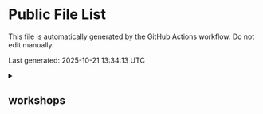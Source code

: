 # Public File List

This file is automatically generated by the GitHub Actions workflow. Do not edit manually.

Last generated: 2025-10-21 13:34:13 UTC

<details>
  <summary><h2>workshops</h2></summary>
&nbsp;&nbsp;<details>
&nbsp;&nbsp;<summary><strong>AITK and DSDL Operationalization and Use Case</strong></summary>

| Title | Public URL | Last Updated |
|---|---|---|
| AITK and DSDL Operationalization and Use Case Workshop Attendee | [Link](https://splunk.github.io/splunk-show-public/public/workshops/AITK%20and%20DSDL%20Operationalization%20and%20Use%20Case/aitk-and-dsdl-operationalization-and-use-case-workshop-attendee.html) | 2025-10-21 13:34:13 UTC |
| AITK and DSDL Operationalization and Use Case Workshop Lab Guide | [Link](https://splunk.github.io/splunk-show-public/public/workshops/AITK%20and%20DSDL%20Operationalization%20and%20Use%20Case/aitk-and-dsdl-operationalization-and-use-case-workshop-lab-guide.html) | 2025-10-21 13:34:13 UTC |

&nbsp;&nbsp;</details>
&nbsp;&nbsp;<details>
&nbsp;&nbsp;<summary><strong>Advanced Machine Learning - Extend Operational Insights</strong></summary>

| Title | Public URL | Last Updated |
|---|---|---|
| Advanced Machine Learning - Extend Operational Insights - Attendee | [Link](https://splunk.github.io/splunk-show-public/public/workshops/Advanced%20Machine%20Learning%20-%20Extend%20Operational%20Insights/advanced-machine-learning-extend-operational-insights-attendee.html) | 2025-10-21 13:34:13 UTC |
| Advanced Machine Learning Extend Operational Insights Lab Guide | [Link](https://splunk.github.io/splunk-show-public/public/workshops/Advanced%20Machine%20Learning%20-%20Extend%20Operational%20Insights/advanced-machine-learning-extend-operational-insights-lab-guide.html) | 2025-10-21 13:34:13 UTC |

&nbsp;&nbsp;</details>
&nbsp;&nbsp;<details>
&nbsp;&nbsp;<summary><strong>Business Context Matters- Driving Business Outcomes with AppDynamics Business IQ</strong></summary>

| Title | Public URL | Last Updated |
|---|---|---|
| Business Context Matters Driving Business Outcomes with AppDynamics Business IQ Attendee | [Link](https://splunk.github.io/splunk-show-public/public/workshops/Business%20Context%20Matters-%20Driving%20Business%20Outcomes%20with%20AppDynamics%20Business%20IQ/business-context-matters-driving-business-outcomes-with-appdynamics-business-iq-attendee.html) | 2025-10-21 13:34:13 UTC |
| Business Context Matters Driving Business Outcomes with AppDynamics Business IQ Lab Guide | [Link](https://splunk.github.io/splunk-show-public/public/workshops/Business%20Context%20Matters-%20Driving%20Business%20Outcomes%20with%20AppDynamics%20Business%20IQ/business-context-matters-driving-business-outcomes-with-appdynamics-business-iq-lab-guide.html) | 2025-10-21 13:34:13 UTC |

&nbsp;&nbsp;</details>
&nbsp;&nbsp;<details>
&nbsp;&nbsp;<summary><strong>Customer Onboarding Enablement Journey Workshop- Threat Hunting APTs</strong></summary>

| Title | Public URL | Last Updated |
|---|---|---|
| Threat Hunting APTs Attendee | [Link](https://splunk.github.io/splunk-show-public/public/workshops/Customer%20Onboarding%20Enablement%20Journey%20Workshop-%20Threat%20Hunting%20APTs/threat-hunting-apts-attendee.html) | 2025-10-21 13:34:13 UTC |
| Threat Hunting APTs Lab Guide | [Link](https://splunk.github.io/splunk-show-public/public/workshops/Customer%20Onboarding%20Enablement%20Journey%20Workshop-%20Threat%20Hunting%20APTs/threat-hunting-apts-lab-guide.html) | 2025-10-21 13:34:13 UTC |

&nbsp;&nbsp;</details>
&nbsp;&nbsp;<details>
&nbsp;&nbsp;<summary><strong>Files in workshops</strong></summary>

| Title | Public URL | Last Updated |
|---|---|---|
| Splunk.com Registration Best Practices | [Link](https://splunk.github.io/splunk-show-public/public/workshops/splunkcom-registration-best-practices.html) | 2025-10-21 13:34:13 UTC |

&nbsp;&nbsp;</details>
&nbsp;&nbsp;<details>
&nbsp;&nbsp;<summary><strong>IT Service Intelligence (ITSI) - Business Service Insights (BSI) - Hands-On</strong></summary>

| Title | Public URL | Last Updated |
|---|---|---|
| (Partners) BSI Hands On Workshop Setup Guide | [Link](https://splunk.github.io/splunk-show-public/public/workshops/IT%20Service%20Intelligence%20%28ITSI%29%20-%20Business%20Service%20Insights%20%28BSI%29%20-%20Hands-On/partners-bsi-hands-on-workshop-setup-guide.html) | 2025-10-21 13:34:13 UTC |
| IT Workshops Credential Template | [Link](https://splunk.github.io/splunk-show-public/public/workshops/IT%20Service%20Intelligence%20%28ITSI%29%20-%20Business%20Service%20Insights%20%28BSI%29%20-%20Hands-On/it-workshops-credential-template.html) | 2025-10-21 13:34:13 UTC |

&nbsp;&nbsp;</details>
&nbsp;&nbsp;<details>
&nbsp;&nbsp;<summary><strong>ITSI Service Tree Automation (Workshop)</strong></summary>

| Title | Public URL | Last Updated |
|---|---|---|
| ITSI Service Tree Automation Attendee | [Link](https://splunk.github.io/splunk-show-public/public/workshops/ITSI%20Service%20Tree%20Automation%20%28Workshop%29/itsi-service-tree-automation-attendee.html) | 2025-10-21 13:34:13 UTC |
| ITSI Service Tree Automation Flyer | [Link](https://splunk.github.io/splunk-show-public/public/workshops/ITSI%20Service%20Tree%20Automation%20%28Workshop%29/itsi-service-tree-automation-flyer.html) | 2025-10-21 13:34:13 UTC |

&nbsp;&nbsp;</details>
&nbsp;&nbsp;<details>
&nbsp;&nbsp;<summary><strong>ITSI for SLED Workshop</strong></summary>

| Title | Public URL | Last Updated |
|---|---|---|
| ITSI for SLED Workshop Attendee | [Link](https://splunk.github.io/splunk-show-public/public/workshops/ITSI%20for%20SLED%20Workshop/itsi-for-sled-workshop-attendee.html) | 2025-10-21 13:34:13 UTC |
| ITSI for SLED Workshop Flyer | [Link](https://splunk.github.io/splunk-show-public/public/workshops/ITSI%20for%20SLED%20Workshop/itsi-for-sled-workshop-flyer.html) | 2025-10-21 13:34:13 UTC |

&nbsp;&nbsp;</details>
&nbsp;&nbsp;<details>
&nbsp;&nbsp;<summary><strong>InfoSec App Hands-On</strong></summary>

| Title | Public URL | Last Updated |
|---|---|---|
| InfoSec App Hands On Attendee | [Link](https://splunk.github.io/splunk-show-public/public/workshops/InfoSec%20App%20Hands-On/infosec-app-hands-on-attendee.html) | 2025-10-21 13:34:13 UTC |
| InfoSec App Hands On Lab Guide | [Link](https://splunk.github.io/splunk-show-public/public/workshops/InfoSec%20App%20Hands-On/infosec-app-hands-on-lab-guide.html) | 2025-10-21 13:34:13 UTC |

&nbsp;&nbsp;</details>
&nbsp;&nbsp;<details>
&nbsp;&nbsp;<summary><strong>Machine Learning and Data Science Hands-On</strong></summary>

| Title | Public URL | Last Updated |
|---|---|---|
| Machine Learning and Data Science Hands On Attendee | [Link](https://splunk.github.io/splunk-show-public/public/workshops/Machine%20Learning%20and%20Data%20Science%20Hands-On/machine-learning-and-data-science-hands-on-attendee.html) | 2025-10-21 13:34:13 UTC |
| Machine Learning and Data Science Hands On Lab Guide | [Link](https://splunk.github.io/splunk-show-public/public/workshops/Machine%20Learning%20and%20Data%20Science%20Hands-On/machine-learning-and-data-science-hands-on-lab-guide.html) | 2025-10-21 13:34:13 UTC |

&nbsp;&nbsp;</details>
&nbsp;&nbsp;<details>
&nbsp;&nbsp;<summary><strong>Metrics Onboarding Workshop for IT Ops</strong></summary>

| Title | Public URL | Last Updated |
|---|---|---|
| Metrics Onboarding Workshop for IT Ops Attendee | [Link](https://splunk.github.io/splunk-show-public/public/workshops/Metrics%20Onboarding%20Workshop%20for%20IT%20Ops/metrics-onboarding-workshop-for-it-ops-attendee.html) | 2025-10-21 13:34:13 UTC |
| Metrics Onboarding Workshop for IT Ops Lab Sheet | [Link](https://splunk.github.io/splunk-show-public/public/workshops/Metrics%20Onboarding%20Workshop%20for%20IT%20Ops/metrics-onboarding-workshop-for-it-ops-lab-sheet.html) | 2025-10-21 13:34:13 UTC |

&nbsp;&nbsp;</details>
&nbsp;&nbsp;<details>
&nbsp;&nbsp;<summary><strong>PEAK Threat Hunting</strong></summary>

| Title | Public URL | Last Updated |
|---|---|---|
| PEAK Threat Hunting Workshop Exercise Guide | [Link](https://splunk.github.io/splunk-show-public/public/workshops/PEAK%20Threat%20Hunting/peak-threat-hunting-workshop-exercise-guide.html) | 2025-10-21 13:34:13 UTC |
| PEAK Threat Hunting Workshop Flyer | [Link](https://splunk.github.io/splunk-show-public/public/workshops/PEAK%20Threat%20Hunting/peak-threat-hunting-workshop-flyer.html) | 2025-10-21 13:34:13 UTC |

&nbsp;&nbsp;</details>
&nbsp;&nbsp;<details>
&nbsp;&nbsp;<summary><strong>Predictive Maintenance Walkthrough</strong></summary>

| Title | Public URL | Last Updated |
|---|---|---|
| Predictive Maintenance Walkthrough Attendee | [Link](https://splunk.github.io/splunk-show-public/public/workshops/Predictive%20Maintenance%20Walkthrough/predictive-maintenance-walkthrough-attendee.html) | 2025-10-21 13:34:13 UTC |

&nbsp;&nbsp;</details>
&nbsp;&nbsp;<details>
&nbsp;&nbsp;<summary><strong>Splunk 101 201 301 Hands-On</strong></summary>

| Title | Public URL | Last Updated |
|---|---|---|
| Splunk 101 201 Hands On Attendee | [Link](https://splunk.github.io/splunk-show-public/public/workshops/Splunk%20101%20201%20301%20Hands-On/splunk-101-201-hands-on-attendee.html) | 2025-10-21 13:34:13 UTC |

&nbsp;&nbsp;</details>
&nbsp;&nbsp;<details>
&nbsp;&nbsp;<summary><strong>Splunk 101 201 301 Hands-On/GSS Materials</strong></summary>

| Title | Public URL | Last Updated |
|---|---|---|
| Splunk 101 Hands On Attendee | [Link](https://splunk.github.io/splunk-show-public/public/workshops/Splunk%20101%20201%20301%20Hands-On/GSS%20Materials/splunk-101-hands-on-attendee.html) | 2025-10-21 13:34:13 UTC |
| Splunk 101 Hands On Lab Guide | [Link](https://splunk.github.io/splunk-show-public/public/workshops/Splunk%20101%20201%20301%20Hands-On/GSS%20Materials/splunk-101-hands-on-lab-guide.html) | 2025-10-21 13:34:13 UTC |
| Splunk 201 Hands On Attendee | [Link](https://splunk.github.io/splunk-show-public/public/workshops/Splunk%20101%20201%20301%20Hands-On/GSS%20Materials/splunk-201-hands-on-attendee.html) | 2025-10-21 13:34:13 UTC |
| Splunk 201 Hands On Lab Guide | [Link](https://splunk.github.io/splunk-show-public/public/workshops/Splunk%20101%20201%20301%20Hands-On/GSS%20Materials/splunk-201-hands-on-lab-guide.html) | 2025-10-21 13:34:13 UTC |

&nbsp;&nbsp;</details>
&nbsp;&nbsp;<details>
&nbsp;&nbsp;<summary><strong>Splunk Attack Analyzer and Splunk SOAR Hands-On Workshop</strong></summary>

| Title | Public URL | Last Updated |
|---|---|---|
| SAA Workshop Data Sheet | [Link](https://splunk.github.io/splunk-show-public/public/workshops/Splunk%20Attack%20Analyzer%20and%20Splunk%20SOAR%20Hands-On%20Workshop/saa-workshop-data-sheet.html) | 2025-10-21 13:34:13 UTC |
| Splunk Attack Analyzer and Splunk SOAR Workshop Lab Guide | [Link](https://splunk.github.io/splunk-show-public/public/workshops/Splunk%20Attack%20Analyzer%20and%20Splunk%20SOAR%20Hands-On%20Workshop/splunk-attack-analyzer-and-splunk-soar-workshop-lab-guide.html) | 2025-10-21 13:34:13 UTC |
| Splunk Attack Analyzer Only Workshop Lab Guide | [Link](https://splunk.github.io/splunk-show-public/public/workshops/Splunk%20Attack%20Analyzer%20and%20Splunk%20SOAR%20Hands-On%20Workshop/splunk-attack-analyzer-only-workshop-lab-guide.html) | 2025-10-21 13:34:13 UTC |

&nbsp;&nbsp;</details>
&nbsp;&nbsp;<details>
&nbsp;&nbsp;<summary><strong>Splunk Data Management Workshop</strong></summary>

| Title | Public URL | Last Updated |
|---|---|---|
| cisco logs small | [Link](https://splunk.github.io/splunk-show-public/public/workshops/Splunk%20Data%20Management%20Workshop/cisco-logs-small.html) | 2025-10-21 13:34:13 UTC |
| Splunk Federated Data Management Workshop Attendee | [Link](https://splunk.github.io/splunk-show-public/public/workshops/Splunk%20Data%20Management%20Workshop/splunk-federated-data-management-workshop-attendee.html) | 2025-10-21 13:34:13 UTC |
| Splunk Federated Data Management Workshop Lab Guide | [Link](https://splunk.github.io/splunk-show-public/public/workshops/Splunk%20Data%20Management%20Workshop/splunk-federated-data-management-workshop-lab-guide.html) | 2025-10-21 13:34:13 UTC |

&nbsp;&nbsp;</details>
&nbsp;&nbsp;<details>
&nbsp;&nbsp;<summary><strong>Splunk for Telco Analysts Hands-On</strong></summary>

| Title | Public URL | Last Updated |
|---|---|---|
| Splunk for Telco Analysts Hands on Attendee | [Link](https://splunk.github.io/splunk-show-public/public/workshops/Splunk%20for%20Telco%20Analysts%20Hands-On/splunk-for-telco-analysts-hands-on-attendee.html) | 2025-10-21 13:34:13 UTC |

&nbsp;&nbsp;</details>
&nbsp;&nbsp;<details>
&nbsp;&nbsp;<summary><strong>Splunk4Admins - Admin Config Service</strong></summary>

| Title | Public URL | Last Updated |
|---|---|---|
| Splunk4Admins Admin Config Service Lab Guide | [Link](https://splunk.github.io/splunk-show-public/public/workshops/Splunk4Admins%20-%20Admin%20Config%20Service/splunk4admins-admin-config-service-lab-guide.html) | 2025-10-21 13:34:13 UTC |

&nbsp;&nbsp;</details>
&nbsp;&nbsp;<details>
&nbsp;&nbsp;<summary><strong>Splunk4Admins - Advanced Data Routing with Forwarders and Ingest Actions</strong></summary>

| Title | Public URL | Last Updated |
|---|---|---|
| Splunk4Admins Advanced Data Routing with Forwarders and Ingest Actions Attendee | [Link](https://splunk.github.io/splunk-show-public/public/workshops/Splunk4Admins%20-%20Advanced%20Data%20Routing%20with%20Forwarders%20and%20Ingest%20Actions/splunk4admins-advanced-data-routing-with-forwarders-and-ingest-actions-attendee.html) | 2025-10-21 13:34:13 UTC |
| Splunk4Admins Advanced Data Routing with Forwarders and Ingest Actions Lab Guide | [Link](https://splunk.github.io/splunk-show-public/public/workshops/Splunk4Admins%20-%20Advanced%20Data%20Routing%20with%20Forwarders%20and%20Ingest%20Actions/splunk4admins-advanced-data-routing-with-forwarders-and-ingest-actions-lab-guide.html) | 2025-10-21 13:34:13 UTC |

&nbsp;&nbsp;</details>
&nbsp;&nbsp;<details>
&nbsp;&nbsp;<summary><strong>Splunk4Admins - Apps</strong></summary>

| Title | Public URL | Last Updated |
|---|---|---|
| fin user viz broken.tar | [Link](https://splunk.github.io/splunk-show-public/public/workshops/Splunk4Admins%20-%20Apps/fin-user-viz-brokentar.html) | 2025-10-21 13:34:13 UTC |
| fin user viz.tar | [Link](https://splunk.github.io/splunk-show-public/public/workshops/Splunk4Admins%20-%20Apps/fin-user-viztar.html) | 2025-10-21 13:34:13 UTC |
| Splunk4Admins Apps Attendee | [Link](https://splunk.github.io/splunk-show-public/public/workshops/Splunk4Admins%20-%20Apps/splunk4admins-apps-attendee.html) | 2025-10-21 13:34:13 UTC |
| Splunk4Admins Apps Lab Guide | [Link](https://splunk.github.io/splunk-show-public/public/workshops/Splunk4Admins%20-%20Apps/splunk4admins-apps-lab-guide.html) | 2025-10-21 13:34:13 UTC |

&nbsp;&nbsp;</details>
&nbsp;&nbsp;<details>
&nbsp;&nbsp;<summary><strong>Splunk4Admins - Cloud Monitoring Console</strong></summary>

| Title | Public URL | Last Updated |
|---|---|---|
| Splunk4Admins Cloud Monitoring Console Attendee | [Link](https://splunk.github.io/splunk-show-public/public/workshops/Splunk4Admins%20-%20Cloud%20Monitoring%20Console/splunk4admins-cloud-monitoring-console-attendee.html) | 2025-10-21 13:34:13 UTC |
| Splunk4Admins Cloud Monitoring Console Lab Guide | [Link](https://splunk.github.io/splunk-show-public/public/workshops/Splunk4Admins%20-%20Cloud%20Monitoring%20Console/splunk4admins-cloud-monitoring-console-lab-guide.html) | 2025-10-21 13:34:13 UTC |

&nbsp;&nbsp;</details>
&nbsp;&nbsp;<details>
&nbsp;&nbsp;<summary><strong>Splunk4Admins - Clustering</strong></summary>

| Title | Public URL | Last Updated |
|---|---|---|
| Splunk4Admins Clustering Attendee | [Link](https://splunk.github.io/splunk-show-public/public/workshops/Splunk4Admins%20-%20Clustering/splunk4admins-clustering-attendee.html) | 2025-10-21 13:34:13 UTC |
| Splunk4Admins Clustering Lab Guide | [Link](https://splunk.github.io/splunk-show-public/public/workshops/Splunk4Admins%20-%20Clustering/splunk4admins-clustering-lab-guide.html) | 2025-10-21 13:34:13 UTC |

&nbsp;&nbsp;</details>
&nbsp;&nbsp;<details>
&nbsp;&nbsp;<summary><strong>Splunk4Admins - Encryption of Data in Transit (DIT)</strong></summary>

| Title | Public URL | Last Updated |
|---|---|---|
| Splunk4Admins Encryption of Data in Transit (DIT) Attendee | [Link](https://splunk.github.io/splunk-show-public/public/workshops/Splunk4Admins%20-%20Encryption%20of%20Data%20in%20Transit%20%28DIT%29/splunk4admins-encryption-of-data-in-transit-dit-attendee.html) | 2025-10-21 13:34:13 UTC |
| Splunk4Admins Encryption of Data in Transit (DIT) Cheat Sheet | [Link](https://splunk.github.io/splunk-show-public/public/workshops/Splunk4Admins%20-%20Encryption%20of%20Data%20in%20Transit%20%28DIT%29/splunk4admins-encryption-of-data-in-transit-dit-cheat-sheet.html) | 2025-10-21 13:34:13 UTC |
| Splunk4Admins Encryption of Data in Transit (DIT) Lab Guide | [Link](https://splunk.github.io/splunk-show-public/public/workshops/Splunk4Admins%20-%20Encryption%20of%20Data%20in%20Transit%20%28DIT%29/splunk4admins-encryption-of-data-in-transit-dit-lab-guide.html) | 2025-10-21 13:34:13 UTC |

&nbsp;&nbsp;</details>
&nbsp;&nbsp;<details>
&nbsp;&nbsp;<summary><strong>Splunk4Admins - Forwarder Management</strong></summary>

| Title | Public URL | Last Updated |
|---|---|---|
| Splunk4Admins Forwarder Management Attendee | [Link](https://splunk.github.io/splunk-show-public/public/workshops/Splunk4Admins%20-%20Forwarder%20Management/splunk4admins-forwarder-management-attendee.html) | 2025-10-21 13:34:13 UTC |
| Splunk4Admins Forwarder Management Cheat Sheet | [Link](https://splunk.github.io/splunk-show-public/public/workshops/Splunk4Admins%20-%20Forwarder%20Management/splunk4admins-forwarder-management-cheat-sheet.html) | 2025-10-21 13:34:13 UTC |
| Splunk4Admins Forwarder Management Lab Guide | [Link](https://splunk.github.io/splunk-show-public/public/workshops/Splunk4Admins%20-%20Forwarder%20Management/splunk4admins-forwarder-management-lab-guide.html) | 2025-10-21 13:34:13 UTC |

&nbsp;&nbsp;</details>
&nbsp;&nbsp;<details>
&nbsp;&nbsp;<summary><strong>Splunk4Admins - Indexer Performance</strong></summary>

| Title | Public URL | Last Updated |
|---|---|---|
| Splunk4Admins Indexer Performance Attendees | [Link](https://splunk.github.io/splunk-show-public/public/workshops/Splunk4Admins%20-%20Indexer%20Performance/splunk4admins-indexer-performance-attendees.html) | 2025-10-21 13:34:13 UTC |
| Splunk4Admins Indexer Performance Lab Guide | [Link](https://splunk.github.io/splunk-show-public/public/workshops/Splunk4Admins%20-%20Indexer%20Performance/splunk4admins-indexer-performance-lab-guide.html) | 2025-10-21 13:34:13 UTC |

&nbsp;&nbsp;</details>
&nbsp;&nbsp;<details>
&nbsp;&nbsp;<summary><strong>Splunk4Admins - Monitoring Console</strong></summary>

| Title | Public URL | Last Updated |
|---|---|---|
| Splunk4Admins Monitoring Console Attendee | [Link](https://splunk.github.io/splunk-show-public/public/workshops/Splunk4Admins%20-%20Monitoring%20Console/splunk4admins-monitoring-console-attendee.html) | 2025-10-21 13:34:13 UTC |
| Splunk4Admins Monitoring Console Lab Guide | [Link](https://splunk.github.io/splunk-show-public/public/workshops/Splunk4Admins%20-%20Monitoring%20Console/splunk4admins-monitoring-console-lab-guide.html) | 2025-10-21 13:34:13 UTC |

&nbsp;&nbsp;</details>
&nbsp;&nbsp;<details>
&nbsp;&nbsp;<summary><strong>Splunk4Admins - Splunk Cloud Storage</strong></summary>

| Title | Public URL | Last Updated |
|---|---|---|
| Splunk4Admins Splunk Cloud Storage Attendee | [Link](https://splunk.github.io/splunk-show-public/public/workshops/Splunk4Admins%20-%20Splunk%20Cloud%20Storage/splunk4admins-splunk-cloud-storage-attendee.html) | 2025-10-21 13:34:13 UTC |
| Splunk4Admins Splunk Cloud Storage Lab Guide | [Link](https://splunk.github.io/splunk-show-public/public/workshops/Splunk4Admins%20-%20Splunk%20Cloud%20Storage/splunk4admins-splunk-cloud-storage-lab-guide.html) | 2025-10-21 13:34:13 UTC |

&nbsp;&nbsp;</details>
&nbsp;&nbsp;<details>
&nbsp;&nbsp;<summary><strong>Splunk4Admins - User Management</strong></summary>

| Title | Public URL | Last Updated |
|---|---|---|
| Splunk4Admins User Management Attendee | [Link](https://splunk.github.io/splunk-show-public/public/workshops/Splunk4Admins%20-%20User%20Management/splunk4admins-user-management-attendee.html) | 2025-10-21 13:34:13 UTC |
| Splunk4Admins User Management Cheat Sheet | [Link](https://splunk.github.io/splunk-show-public/public/workshops/Splunk4Admins%20-%20User%20Management/splunk4admins-user-management-cheat-sheet.html) | 2025-10-21 13:34:13 UTC |
| Splunk4Admins User Management Lab Guide | [Link](https://splunk.github.io/splunk-show-public/public/workshops/Splunk4Admins%20-%20User%20Management/splunk4admins-user-management-lab-guide.html) | 2025-10-21 13:34:13 UTC |

&nbsp;&nbsp;</details>
&nbsp;&nbsp;<details>
&nbsp;&nbsp;<summary><strong>Splunk4Champions</strong></summary>

| Title | Public URL | Last Updated |
|---|---|---|
| Splunk4Champions Flyer | [Link](https://splunk.github.io/splunk-show-public/public/workshops/Splunk4Champions/splunk4champions-flyer.html) | 2025-10-21 13:34:13 UTC |

&nbsp;&nbsp;</details>
&nbsp;&nbsp;<details>
&nbsp;&nbsp;<summary><strong>Splunk4Industry</strong></summary>

| Title | Public URL | Last Updated |
|---|---|---|
| Splunk4Industry (FSI) Attendee Nov | [Link](https://splunk.github.io/splunk-show-public/public/workshops/Splunk4Industry/splunk4industry-fsi-attendee-nov.html) | 2025-10-21 13:34:13 UTC |
| Splunk4Industry (FSI) In Person Flyer Oct | [Link](https://splunk.github.io/splunk-show-public/public/workshops/Splunk4Industry/splunk4industry-fsi-in-person-flyer-oct.html) | 2025-10-21 13:34:13 UTC |
| Splunk4Industry (FSI) Lab Guide Nov | [Link](https://splunk.github.io/splunk-show-public/public/workshops/Splunk4Industry/splunk4industry-fsi-lab-guide-nov.html) | 2025-10-21 13:34:13 UTC |
| Splunk4Industry (FSI) Virtual Flyer Oct | [Link](https://splunk.github.io/splunk-show-public/public/workshops/Splunk4Industry/splunk4industry-fsi-virtual-flyer-oct.html) | 2025-10-21 13:34:13 UTC |
| Splunk4Industry (Manufacturing) Attendee Nov | [Link](https://splunk.github.io/splunk-show-public/public/workshops/Splunk4Industry/splunk4industry-manufacturing-attendee-nov.html) | 2025-10-21 13:34:13 UTC |
| Splunk4Industry (Manufacturing) In Person Flyer Dec | [Link](https://splunk.github.io/splunk-show-public/public/workshops/Splunk4Industry/splunk4industry-manufacturing-in-person-flyer-dec.html) | 2025-10-21 13:34:13 UTC |
| Splunk4Industry (Manufacturing) Lab Guide Nov | [Link](https://splunk.github.io/splunk-show-public/public/workshops/Splunk4Industry/splunk4industry-manufacturing-lab-guide-nov.html) | 2025-10-21 13:34:13 UTC |
| Splunk4Industry (Manufacturing) Virtual Flyer Jan | [Link](https://splunk.github.io/splunk-show-public/public/workshops/Splunk4Industry/splunk4industry-manufacturing-virtual-flyer-jan.html) | 2025-10-21 13:34:13 UTC |

&nbsp;&nbsp;</details>
&nbsp;&nbsp;<details>
&nbsp;&nbsp;<summary><strong>Splunk4Industry/Workshop Assets - Manufacturing</strong></summary>

| Title | Public URL | Last Updated |
|---|---|---|
| AR Headset | [Link](https://splunk.github.io/splunk-show-public/public/workshops/Splunk4Industry/Workshop%20Assets%20-%20Manufacturing/ar-headset.html) | 2025-10-21 13:34:13 UTC |
| Drone | [Link](https://splunk.github.io/splunk-show-public/public/workshops/Splunk4Industry/Workshop%20Assets%20-%20Manufacturing/drone.html) | 2025-10-21 13:34:13 UTC |
| drone icon | [Link](https://splunk.github.io/splunk-show-public/public/workshops/Splunk4Industry/Workshop%20Assets%20-%20Manufacturing/drone-icon.html) | 2025-10-21 13:34:13 UTC |
| GT background 1 | [Link](https://splunk.github.io/splunk-show-public/public/workshops/Splunk4Industry/Workshop%20Assets%20-%20Manufacturing/gt-background-1.html) | 2025-10-21 13:34:13 UTC |
| GT background 2 | [Link](https://splunk.github.io/splunk-show-public/public/workshops/Splunk4Industry/Workshop%20Assets%20-%20Manufacturing/gt-background-2.html) | 2025-10-21 13:34:13 UTC |
| ITSI Manu | [Link](https://splunk.github.io/splunk-show-public/public/workshops/Splunk4Industry/Workshop%20Assets%20-%20Manufacturing/itsi-manu.html) | 2025-10-21 13:34:13 UTC |
| ITSI Manu | [Link](https://splunk.github.io/splunk-show-public/public/workshops/Splunk4Industry/Workshop%20Assets%20-%20Manufacturing/itsi-manu.html) | 2025-10-21 13:34:13 UTC |
| Key IIoT KPIs background | [Link](https://splunk.github.io/splunk-show-public/public/workshops/Splunk4Industry/Workshop%20Assets%20-%20Manufacturing/key-iiot-kpis-background.html) | 2025-10-21 13:34:13 UTC |
| Liquid Washer | [Link](https://splunk.github.io/splunk-show-public/public/workshops/Splunk4Industry/Workshop%20Assets%20-%20Manufacturing/liquid-washer.html) | 2025-10-21 13:34:13 UTC |
| Robot | [Link](https://splunk.github.io/splunk-show-public/public/workshops/Splunk4Industry/Workshop%20Assets%20-%20Manufacturing/robot.html) | 2025-10-21 13:34:13 UTC |

&nbsp;&nbsp;</details>
&nbsp;&nbsp;<details>
&nbsp;&nbsp;<summary><strong>Splunk4Ninjas - Common Information Model</strong></summary>

| Title | Public URL | Last Updated |
|---|---|---|
| Splunk4Ninjas Common Information Model Attendee | [Link](https://splunk.github.io/splunk-show-public/public/workshops/Splunk4Ninjas%20-%20Common%20Information%20Model/splunk4ninjas-common-information-model-attendee.html) | 2025-10-21 13:34:13 UTC |
| Splunk4Ninjas Common Information Model Flyer | [Link](https://splunk.github.io/splunk-show-public/public/workshops/Splunk4Ninjas%20-%20Common%20Information%20Model/splunk4ninjas-common-information-model-flyer.html) | 2025-10-21 13:34:13 UTC |

&nbsp;&nbsp;</details>
&nbsp;&nbsp;<details>
&nbsp;&nbsp;<summary><strong>Splunk4Ninjas - Custom Commands</strong></summary>

| Title | Public URL | Last Updated |
|---|---|---|
| Splunk4Ninjas Custom Commands Attendee | [Link](https://splunk.github.io/splunk-show-public/public/workshops/Splunk4Ninjas%20-%20Custom%20Commands/splunk4ninjas-custom-commands-attendee.html) | 2025-10-21 13:34:13 UTC |
| Splunk4Ninjas Custom Commands Lab Guide | [Link](https://splunk.github.io/splunk-show-public/public/workshops/Splunk4Ninjas%20-%20Custom%20Commands/splunk4ninjas-custom-commands-lab-guide.html) | 2025-10-21 13:34:13 UTC |

&nbsp;&nbsp;</details>
&nbsp;&nbsp;<details>
&nbsp;&nbsp;<summary><strong>Splunk4Ninjas - Dashboard Studio</strong></summary>

| Title | Public URL | Last Updated |
|---|---|---|
| Splunk buttercup hoof gradient | [Link](https://splunk.github.io/splunk-show-public/public/workshops/Splunk4Ninjas%20-%20Dashboard%20Studio/splunk-buttercup-hoof-gradient.html) | 2025-10-21 13:34:13 UTC |
| Splunk4Ninjas Dashboard Studio Attendee | [Link](https://splunk.github.io/splunk-show-public/public/workshops/Splunk4Ninjas%20-%20Dashboard%20Studio/splunk4ninjas-dashboard-studio-attendee.html) | 2025-10-21 13:34:13 UTC |
| Splunk4Ninjas Dashboard Studio Flyer | [Link](https://splunk.github.io/splunk-show-public/public/workshops/Splunk4Ninjas%20-%20Dashboard%20Studio/splunk4ninjas-dashboard-studio-flyer.html) | 2025-10-21 13:34:13 UTC |
| Splunk4Ninjas Dashboard Studio Lab Guide | [Link](https://splunk.github.io/splunk-show-public/public/workshops/Splunk4Ninjas%20-%20Dashboard%20Studio/splunk4ninjas-dashboard-studio-lab-guide.html) | 2025-10-21 13:34:13 UTC |

&nbsp;&nbsp;</details>
&nbsp;&nbsp;<details>
&nbsp;&nbsp;<summary><strong>Splunk4Ninjas - Data Onboarding</strong></summary>

| Title | Public URL | Last Updated |
|---|---|---|
| Splunk4Ninjas Data Onboarding Attendee | [Link](https://splunk.github.io/splunk-show-public/public/workshops/Splunk4Ninjas%20-%20Data%20Onboarding/splunk4ninjas-data-onboarding-attendee.html) | 2025-10-21 13:34:13 UTC |
| Splunk4Ninjas Data Onboarding Flyer | [Link](https://splunk.github.io/splunk-show-public/public/workshops/Splunk4Ninjas%20-%20Data%20Onboarding/splunk4ninjas-data-onboarding-flyer.html) | 2025-10-21 13:34:13 UTC |
| Splunk4Ninjas Data Onboarding Lab Guide | [Link](https://splunk.github.io/splunk-show-public/public/workshops/Splunk4Ninjas%20-%20Data%20Onboarding/splunk4ninjas-data-onboarding-lab-guide.html) | 2025-10-21 13:34:13 UTC |

&nbsp;&nbsp;</details>
&nbsp;&nbsp;<details>
&nbsp;&nbsp;<summary><strong>Splunk4Ninjas - Machine Learning</strong></summary>

| Title | Public URL | Last Updated |
|---|---|---|
| Splunk4Ninjas Machine Learning Attendee | [Link](https://splunk.github.io/splunk-show-public/public/workshops/Splunk4Ninjas%20-%20Machine%20Learning/splunk4ninjas-machine-learning-attendee.html) | 2025-10-21 13:34:13 UTC |
| Splunk4Ninjas Machine Learning Flyer | [Link](https://splunk.github.io/splunk-show-public/public/workshops/Splunk4Ninjas%20-%20Machine%20Learning/splunk4ninjas-machine-learning-flyer.html) | 2025-10-21 13:34:13 UTC |
| Splunk4Ninjas ML Lab Guide | [Link](https://splunk.github.io/splunk-show-public/public/workshops/Splunk4Ninjas%20-%20Machine%20Learning/splunk4ninjas-ml-lab-guide.html) | 2025-10-21 13:34:13 UTC |

&nbsp;&nbsp;</details>
&nbsp;&nbsp;<details>
&nbsp;&nbsp;<summary><strong>Splunk4Ninjas - Machine Learning and AIOps</strong></summary>

| Title | Public URL | Last Updated |
|---|---|---|
| Splunk4Ninjas Machine Learning and AIOps Attendee | [Link](https://splunk.github.io/splunk-show-public/public/workshops/Splunk4Ninjas%20-%20Machine%20Learning%20and%20AIOps/splunk4ninjas-machine-learning-and-aiops-attendee.html) | 2025-10-21 13:34:13 UTC |
| Splunk4Ninjas Machine Learning and AIOps Flyer | [Link](https://splunk.github.io/splunk-show-public/public/workshops/Splunk4Ninjas%20-%20Machine%20Learning%20and%20AIOps/splunk4ninjas-machine-learning-and-aiops-flyer.html) | 2025-10-21 13:34:13 UTC |
| Splunk4Ninjas Machine Learning and AIOps Lab Guide | [Link](https://splunk.github.io/splunk-show-public/public/workshops/Splunk4Ninjas%20-%20Machine%20Learning%20and%20AIOps/splunk4ninjas-machine-learning-and-aiops-lab-guide.html) | 2025-10-21 13:34:13 UTC |

&nbsp;&nbsp;</details>
&nbsp;&nbsp;<details>
&nbsp;&nbsp;<summary><strong>Splunk4Ninjas - Machine Learning for Security</strong></summary>

| Title | Public URL | Last Updated |
|---|---|---|
| Splunk4Ninjas Machine Learning for Security Attendee | [Link](https://splunk.github.io/splunk-show-public/public/workshops/Splunk4Ninjas%20-%20Machine%20Learning%20for%20Security/splunk4ninjas-machine-learning-for-security-attendee.html) | 2025-10-21 13:34:13 UTC |
| Splunk4Ninjas Machine Learning for Security Flyer | [Link](https://splunk.github.io/splunk-show-public/public/workshops/Splunk4Ninjas%20-%20Machine%20Learning%20for%20Security/splunk4ninjas-machine-learning-for-security-flyer.html) | 2025-10-21 13:34:13 UTC |
| Splunk4Ninjas Machine Learning for Security Lab Guide | [Link](https://splunk.github.io/splunk-show-public/public/workshops/Splunk4Ninjas%20-%20Machine%20Learning%20for%20Security/splunk4ninjas-machine-learning-for-security-lab-guide.html) | 2025-10-21 13:34:13 UTC |

&nbsp;&nbsp;</details>
&nbsp;&nbsp;<details>
&nbsp;&nbsp;<summary><strong>Splunk4Ninjas - SPL Best Practices</strong></summary>

| Title | Public URL | Last Updated |
|---|---|---|
| Splunk4Ninjas SPL Best Practices Attendee | [Link](https://splunk.github.io/splunk-show-public/public/workshops/Splunk4Ninjas%20-%20SPL%20Best%20Practices/splunk4ninjas-spl-best-practices-attendee.html) | 2025-10-21 13:34:13 UTC |
| Splunk4Ninjas SPL Best Practices Flyer | [Link](https://splunk.github.io/splunk-show-public/public/workshops/Splunk4Ninjas%20-%20SPL%20Best%20Practices/splunk4ninjas-spl-best-practices-flyer.html) | 2025-10-21 13:34:13 UTC |

&nbsp;&nbsp;</details>
&nbsp;&nbsp;<details>
&nbsp;&nbsp;<summary><strong>Splunk4Ninjas - Splunk Connect for SNMP</strong></summary>

| Title | Public URL | Last Updated |
|---|---|---|
| Splunk4Ninjas Splunk Connect for SNMP Attendee | [Link](https://splunk.github.io/splunk-show-public/public/workshops/Splunk4Ninjas%20-%20Splunk%20Connect%20for%20SNMP/splunk4ninjas-splunk-connect-for-snmp-attendee.html) | 2025-10-21 13:34:13 UTC |

&nbsp;&nbsp;</details>
&nbsp;&nbsp;<details>
&nbsp;&nbsp;<summary><strong>Splunk4Rookies (S4R)</strong></summary>

| Title | Public URL | Last Updated |
|---|---|---|
| Buttercup Background | [Link](https://splunk.github.io/splunk-show-public/public/workshops/Splunk4Rookies%20%28S4R%29/buttercup-background.html) | 2025-10-21 13:34:13 UTC |
| Splunk4Rookies Attendee | [Link](https://splunk.github.io/splunk-show-public/public/workshops/Splunk4Rookies%20%28S4R%29/splunk4rookies-attendee.html) | 2025-10-21 13:34:13 UTC |
| Splunk4Rookies Flyer | [Link](https://splunk.github.io/splunk-show-public/public/workshops/Splunk4Rookies%20%28S4R%29/splunk4rookies-flyer.html) | 2025-10-21 13:34:13 UTC |
| Splunk4Rookies Lab Guide | [Link](https://splunk.github.io/splunk-show-public/public/workshops/Splunk4Rookies%20%28S4R%29/splunk4rookies-lab-guide.html) | 2025-10-21 13:34:13 UTC |

&nbsp;&nbsp;</details>
&nbsp;&nbsp;<details>
&nbsp;&nbsp;<summary><strong>Splunk4Rookies (S4R)/Español</strong></summary>

| Title | Public URL | Last Updated |
|---|---|---|
| splunk guía referencia rápida | [Link](https://splunk.github.io/splunk-show-public/public/workshops/Splunk4Rookies%20%28S4R%29/Espa%C3%B1ol/splunk-gu%C3%ADa-referencia-r%C3%A1pida.html) | 2025-10-21 13:34:13 UTC |
| Splunk4Rookies Flyer ESP | [Link](https://splunk.github.io/splunk-show-public/public/workshops/Splunk4Rookies%20%28S4R%29/Espa%C3%B1ol/splunk4rookies-flyer-esp.html) | 2025-10-21 13:34:13 UTC |
| Splunk4Rookies Guía de Laboratorio | [Link](https://splunk.github.io/splunk-show-public/public/workshops/Splunk4Rookies%20%28S4R%29/Espa%C3%B1ol/splunk4rookies-gu%C3%ADa-de-laboratorio.html) | 2025-10-21 13:34:13 UTC |

&nbsp;&nbsp;</details>
&nbsp;&nbsp;<details>
&nbsp;&nbsp;<summary><strong>Splunk4Rookies - AWS</strong></summary>

| Title | Public URL | Last Updated |
|---|---|---|
| Splunk4Rookies AWS Attendee | [Link](https://splunk.github.io/splunk-show-public/public/workshops/Splunk4Rookies%20-%20AWS/splunk4rookies-aws-attendee.html) | 2025-10-21 13:34:13 UTC |
| Splunk4Rookies AWS Flyer | [Link](https://splunk.github.io/splunk-show-public/public/workshops/Splunk4Rookies%20-%20AWS/splunk4rookies-aws-flyer.html) | 2025-10-21 13:34:13 UTC |
| Splunk4Rookies AWS Lab Guide | [Link](https://splunk.github.io/splunk-show-public/public/workshops/Splunk4Rookies%20-%20AWS/splunk4rookies-aws-lab-guide.html) | 2025-10-21 13:34:13 UTC |

&nbsp;&nbsp;</details>
&nbsp;&nbsp;<details>
&nbsp;&nbsp;<summary><strong>Splunk4Rookies - Business Insights</strong></summary>

| Title | Public URL | Last Updated |
|---|---|---|
| Splunk4Rookies Business Insights Attendee | [Link](https://splunk.github.io/splunk-show-public/public/workshops/Splunk4Rookies%20-%20Business%20Insights/splunk4rookies-business-insights-attendee.html) | 2025-10-21 13:34:13 UTC |
| Splunk4Rookies Business Insights One Pager | [Link](https://splunk.github.io/splunk-show-public/public/workshops/Splunk4Rookies%20-%20Business%20Insights/splunk4rookies-business-insights-one-pager.html) | 2025-10-21 13:34:13 UTC |

&nbsp;&nbsp;</details>
&nbsp;&nbsp;<details>
&nbsp;&nbsp;<summary><strong>Splunk4Rookies - CSX</strong></summary>

| Title | Public URL | Last Updated |
|---|---|---|
| Splunk4Rookies CSX Attendee | [Link](https://splunk.github.io/splunk-show-public/public/workshops/Splunk4Rookies%20-%20CSX/splunk4rookies-csx-attendee.html) | 2025-10-21 13:34:13 UTC |
| Splunk4Rookies CSX Lab Guide | [Link](https://splunk.github.io/splunk-show-public/public/workshops/Splunk4Rookies%20-%20CSX/splunk4rookies-csx-lab-guide.html) | 2025-10-21 13:34:13 UTC |

&nbsp;&nbsp;</details>
&nbsp;&nbsp;<details>
&nbsp;&nbsp;<summary><strong>Splunk4Rookies - Dashboard Studio (DS4R)</strong></summary>

| Title | Public URL | Last Updated |
|---|---|---|
| ButtercupGames Background | [Link](https://splunk.github.io/splunk-show-public/public/workshops/Splunk4Rookies%20-%20Dashboard%20Studio%20%28DS4R%29/buttercupgames-background.html) | 2025-10-21 13:34:13 UTC |
| ButtercupMascot | [Link](https://splunk.github.io/splunk-show-public/public/workshops/Splunk4Rookies%20-%20Dashboard%20Studio%20%28DS4R%29/buttercupmascot.html) | 2025-10-21 13:34:13 UTC |
| Splunk4Rookies Dashboard Studio Attendee | [Link](https://splunk.github.io/splunk-show-public/public/workshops/Splunk4Rookies%20-%20Dashboard%20Studio%20%28DS4R%29/splunk4rookies-dashboard-studio-attendee.html) | 2025-10-21 13:34:13 UTC |
| Splunk4Rookies Dashboard Studio Flyer | [Link](https://splunk.github.io/splunk-show-public/public/workshops/Splunk4Rookies%20-%20Dashboard%20Studio%20%28DS4R%29/splunk4rookies-dashboard-studio-flyer.html) | 2025-10-21 13:34:13 UTC |
| Splunk4Rookies Dashboard Studio Lab Guide | [Link](https://splunk.github.io/splunk-show-public/public/workshops/Splunk4Rookies%20-%20Dashboard%20Studio%20%28DS4R%29/splunk4rookies-dashboard-studio-lab-guide.html) | 2025-10-21 13:34:13 UTC |

&nbsp;&nbsp;</details>
&nbsp;&nbsp;<details>
&nbsp;&nbsp;<summary><strong>Splunk4Rookies - Machine Learning Event Workshop</strong></summary>

| Title | Public URL | Last Updated |
|---|---|---|
| Splunk4Rookies Machine Learning Event Workshop Attendee | [Link](https://splunk.github.io/splunk-show-public/public/workshops/Splunk4Rookies%20-%20Machine%20Learning%20Event%20Workshop/splunk4rookies-machine-learning-event-workshop-attendee.html) | 2025-10-21 13:34:13 UTC |
| Splunk4Rookies Machine Learning Event Workshop Flyer | [Link](https://splunk.github.io/splunk-show-public/public/workshops/Splunk4Rookies%20-%20Machine%20Learning%20Event%20Workshop/splunk4rookies-machine-learning-event-workshop-flyer.html) | 2025-10-21 13:34:13 UTC |

&nbsp;&nbsp;</details>
&nbsp;&nbsp;<details>
&nbsp;&nbsp;<summary><strong>Splunk4Rookies - Machine Learning for IT Ops</strong></summary>

| Title | Public URL | Last Updated |
|---|---|---|
| Splunk4Rookies Machine Learning for IT Ops Flyer | [Link](https://splunk.github.io/splunk-show-public/public/workshops/Splunk4Rookies%20-%20Machine%20Learning%20for%20IT%20Ops/splunk4rookies-machine-learning-for-it-ops-flyer.html) | 2025-10-21 13:34:13 UTC |
| Splunk4Rookies Machine Learning for ITOps Attendee | [Link](https://splunk.github.io/splunk-show-public/public/workshops/Splunk4Rookies%20-%20Machine%20Learning%20for%20IT%20Ops/splunk4rookies-machine-learning-for-itops-attendee.html) | 2025-10-21 13:34:13 UTC |

&nbsp;&nbsp;</details>
&nbsp;&nbsp;<details>
&nbsp;&nbsp;<summary><strong>Splunk4Rookies - Machine Learning for Security</strong></summary>

| Title | Public URL | Last Updated |
|---|---|---|
| Splunk4Rookies Machine Learning for Security Attendee | [Link](https://splunk.github.io/splunk-show-public/public/workshops/Splunk4Rookies%20-%20Machine%20Learning%20for%20Security/splunk4rookies-machine-learning-for-security-attendee.html) | 2025-10-21 13:34:13 UTC |
| Splunk4Rookies Machine Learning for Security Flyer | [Link](https://splunk.github.io/splunk-show-public/public/workshops/Splunk4Rookies%20-%20Machine%20Learning%20for%20Security/splunk4rookies-machine-learning-for-security-flyer.html) | 2025-10-21 13:34:13 UTC |

&nbsp;&nbsp;</details>
&nbsp;&nbsp;<details>
&nbsp;&nbsp;<summary><strong>Splunk4Rookies - Observability</strong></summary>

| Title | Public URL | Last Updated |
|---|---|---|
| Splunk4Rookies Observability Attendee | [Link](https://splunk.github.io/splunk-show-public/public/workshops/Splunk4Rookies%20-%20Observability/splunk4rookies-observability-attendee.html) | 2025-10-21 13:34:13 UTC |
| Splunk4Rookies Observability Flyer | [Link](https://splunk.github.io/splunk-show-public/public/workshops/Splunk4Rookies%20-%20Observability/splunk4rookies-observability-flyer.html) | 2025-10-21 13:34:13 UTC |

&nbsp;&nbsp;</details>
&nbsp;&nbsp;<details>
&nbsp;&nbsp;<summary><strong>Splunk4Rookies - Security</strong></summary>

| Title | Public URL | Last Updated |
|---|---|---|
| Splunk4Rookies Security Attendee | [Link](https://splunk.github.io/splunk-show-public/public/workshops/Splunk4Rookies%20-%20Security/splunk4rookies-security-attendee.html) | 2025-10-21 13:34:13 UTC |
| Splunk4Rookies Security Flyer | [Link](https://splunk.github.io/splunk-show-public/public/workshops/Splunk4Rookies%20-%20Security/splunk4rookies-security-flyer.html) | 2025-10-21 13:34:13 UTC |

&nbsp;&nbsp;</details>
&nbsp;&nbsp;<details>
&nbsp;&nbsp;<summary><strong>Splunk4Rookies - Splunk Connect for Syslog (SC4S)</strong></summary>

| Title | Public URL | Last Updated |
|---|---|---|
| Splunk4Rookies Splunk Connect for Syslog Attendee | [Link](https://splunk.github.io/splunk-show-public/public/workshops/Splunk4Rookies%20-%20Splunk%20Connect%20for%20Syslog%20%28SC4S%29/splunk4rookies-splunk-connect-for-syslog-attendee.html) | 2025-10-21 13:34:13 UTC |
| Splunk4Rookies Splunk Connect for Syslog Flyer | [Link](https://splunk.github.io/splunk-show-public/public/workshops/Splunk4Rookies%20-%20Splunk%20Connect%20for%20Syslog%20%28SC4S%29/splunk4rookies-splunk-connect-for-syslog-flyer.html) | 2025-10-21 13:34:13 UTC |
| Splunk4Rookies Splunk Connect for Syslog Lab Guide | [Link](https://splunk.github.io/splunk-show-public/public/workshops/Splunk4Rookies%20-%20Splunk%20Connect%20for%20Syslog%20%28SC4S%29/splunk4rookies-splunk-connect-for-syslog-lab-guide.html) | 2025-10-21 13:34:13 UTC |

&nbsp;&nbsp;</details>
</details>
